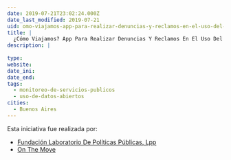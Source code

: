 ```yaml
---
date: 2019-07-21T23:02:24.000Z
date_last_modified: 2019-07-21
uid: omo-viajamos-app-para-realizar-denuncias-y-reclamos-en-el-uso-del-transporte-publico-de-pasajeros-de-la-region-metropolitana-de-buenos-aires
title: |
  ¿Cómo Viajamos? App Para Realizar Denuncias Y Reclamos En El Uso Del Transporte Público De Pasajeros De La Región Metropolitana De Buenos Aires
description: |
  
type: 
website: 
date_ini: 
date_end: 
tags:
  - monitoreo-de-servicios-publicos
  - uso-de-datos-abiertos
cities: 
  - Buenos Aires
---
```


Esta iniciativa fue realizada por:

- [Fundación Laboratorio De Políticas Públicas, Lpp](/organizaciones/fundacion-laboratorio-de-politicas-publicas-lpp)
- [On The Move](/organizaciones/on-the-move)
